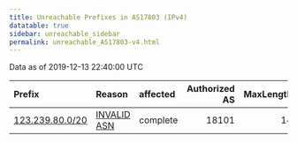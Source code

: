 ```yaml
---
title: Unreachable Prefixes in AS17803 (IPv4)
datatable: true
sidebar: unreachable_sidebar
permalink: unreachable_AS17803-v4.html
---
```


Data as of 2019-12-13 22:40:00 UTC


<div class="datatable-begin"></div>

| Prefix                                                   | Reason                                                                                                 | affected   |   Authorized AS |   MaxLength | Anchor                                       |   unreachable /24s |
|:---------------------------------------------------------|:-------------------------------------------------------------------------------------------------------|:-----------|----------------:|------------:|:---------------------------------------------|-------------------:|
| [123.239.80.0/20](https://stat.ripe.net/123.239.80.0/20) | [INVALID ASN](https://rpki-validator.ripe.net/announcement-preview?asn=AS17803&prefix=123.239.80.0/20) | complete   |           18101 |          14 | [APNIC](unreachable_APNIC_RPKI_Root-v4.html) |                 16 |

<div class="datatable-end"></div>